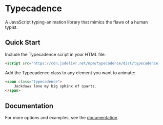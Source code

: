 # Typecadence
A JavaScript typing-animation library that mimics the flaws of a human typist.

## Quick Start
Include the Typecadence script in your HTML file:
```html
<script src="https://cdn.jsdelivr.net/npm/typecadence/dist/typecadence.js"></script>
```

Add the Typecadence class to any element you want to animate:
```html
<span class="typecadence">
    Jackdaws love my big sphinx of quartz.
</span>
```

## Documentation
For more options and examples, see the [documentation](https://ccmars.github.io/typecadence/).
